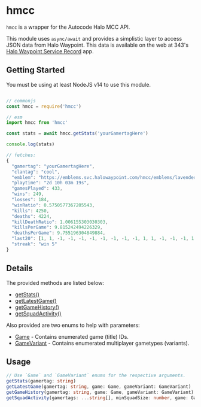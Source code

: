 # hmcc

`hmcc` is a wrapper for the Autocode Halo MCC API.

This module uses `async/await` and provides a simplistic layer to access JSON data from Halo Waypoint.
This data is available on the web at 343's [Halo Waypoint Service Record](https://www.halowaypoint.com/en-gb/games/halo-the-master-chief-collection/xbox-one/service-records/players) app.

## Getting Started

You must be using at least NodeJS v14 to use this module.

```js

// commonjs
const hmcc = require('hmcc')

// esm
import hmcc from 'hmcc'

const stats = await hmcc.getStats('yourGamertagHere')

console.log(stats)

// fetches:
{
  "gamertag": "yourGamertagHere",
  "clantag": "cool",
  "emblem": "https://emblems.svc.halowaypoint.com/hmcc/emblems/lavender_brick_daisho-on-white_thickstar",
  "playtime": "2d 10h 03m 19s",
  "gamesPlayed": 433,
  "wins": 249,
  "losses": 184,
  "winRatio": 0.5750577367205543,
  "kills": 4250,
  "deaths": 4224,
  "killDeathRatio": 1.006155303030303,
  "killsPerGame": 9.815242494226329,
  "deathsPerGame": 9.755196304849884,
  "last20": [1, 1, -1, -1, -1, -1, -1, -1, -1, -1, 1, 1, -1, -1, -1, 1, 1, 1, 1, 1], // 1 = win, -1 = loss
  "streak": "win 5"
}

```

## Details

The provided methods are listed below:

* [getStats()](https://github.com/jds64/hmcc/blob/eddf409f4d36643a8d9f0aa6bb157ef44e82f6d7/src/index.js#L45-L62)
* [getLatestGame()](https://github.com/jds64/hmcc/blob/eddf409f4d36643a8d9f0aa6bb157ef44e82f6d7/src/index.js#L64-L85)
* [getGameHistory()](https://github.com/jds64/hmcc/blob/eddf409f4d36643a8d9f0aa6bb157ef44e82f6d7/src/index.js#L87-L115)
* [getSquadActivity()](https://github.com/jds64/hmcc/blob/eddf409f4d36643a8d9f0aa6bb157ef44e82f6d7/src/index.js#L117-L141)

Also provided are two enums to help with parameters:

* [Game](https://github.com/jds64/hmcc/blob/eddf409f4d36643a8d9f0aa6bb157ef44e82f6d7/src/index.js#L4-L17) - Contains enumerated game (title) IDs.
* [GameVariant](https://github.com/jds64/hmcc/blob/eddf409f4d36643a8d9f0aa6bb157ef44e82f6d7/src/index.js#L19-L43) - Contains enumerated multiplayer gametypes (variants).

## Usage

```typescript
// Use `Game` and `GameVariant` enums for the respective arguments.
getStats(gamertag: string)
getLatestGame(gamertag: string, game: Game, gameVariant: GameVariant)
getGameHistory(gamertag: string, game: Game, gameVariant: GameVariant)
getSquadActivity(gamertags: ...string[], minSquadSize: number, game: Game)

```
